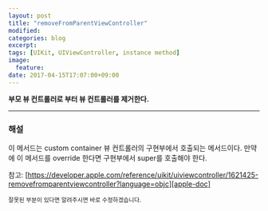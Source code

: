 ```yaml
---
layout: post
title: "removeFromParentViewController"
modified:
categories: blog
excerpt:
tags: [UIKit, UIViewController, instance method]
image:
  feature:
date: 2017-04-15T17:07:00+09:00
---
```

**부모 뷰 컨트롤러로 부터 뷰 컨트롤러를 제거한다.**

----
### 해설
이 메서드는 custom container 뷰 컨트롤러의 구현부에서 호출되는 메서드이다. 만약에 이 메서드를 override 한다면 구현부에서 super를 호출해야 한다.

참고: [https://developer.apple.com/reference/uikit/uiviewcontroller/1621425-removefromparentviewcontroller?language=objc][apple-doc]


<sub>잘못된 부분이 있다면 알려주시면 바로 수정하겠습니다.</sub>

[apple-doc]: https://developer.apple.com/reference/uikit/uiviewcontroller/1621425-removefromparentviewcontroller?language=objc
